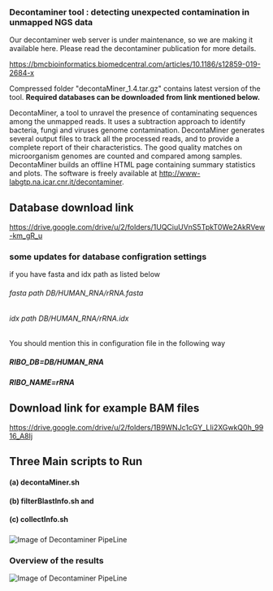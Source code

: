 ### Decontaminer tool : detecting unexpected contamination in unmapped NGS data

Our decontaminer web server is under maintenance, so we are making it available here. Please read the decontaminer publication for more details.

https://bmcbioinformatics.biomedcentral.com/articles/10.1186/s12859-019-2684-x

Compressed folder "decontaMiner_1.4.tar.gz" contains latest version of the tool. **Required databases can be downloaded from link mentioned below.**   

DecontaMiner, a tool to unravel the presence of contaminating sequences among the unmapped reads. It uses a subtraction approach to identify bacteria, fungi and viruses genome contamination. DecontaMiner generates several output files to track all the processed reads, and to provide a complete report of their characteristics. The good quality matches on microorganism genomes are counted and compared among samples. DecontaMiner builds an offline HTML page containing summary statistics and plots. The software is freely available at http://www-labgtp.na.icar.cnr.it/decontaminer.

## Database download link
https://drive.google.com/drive/u/2/folders/1UQCiuUVnS5TpkT0We2AkRVew-km_gR_u

### some updates for database configration settings 

if you have fasta and idx path as listed below

###### fasta path        DB/HUMAN_RNA/rRNA.fasta
###### idx path          DB/HUMAN_RNA/rRNA.idx

You should mention this in configuration file in the following way 

##### RIBO_DB=DB/HUMAN_RNA
##### RIBO_NAME=rRNA

## Download link for example BAM files
https://drive.google.com/drive/u/2/folders/1B9WNJc1cGY_LIi2XGwkQ0h_9916_A8Ij 

## Three Main scripts to Run
#### (a) decontaMiner.sh 
#### (b) filterBlastInfo.sh and
#### (c) collectInfo.sh


### 

![Image of Decontaminer PipeLine](https://media.springernature.com/full/springer-static/image/art%3A10.1186%2Fs12859-019-2684-x/MediaObjects/12859_2019_2684_Fig1_HTML.png?as=webp)

### Overview of the results

![Image of Decontaminer PipeLine](https://media.springernature.com/full/springer-static/image/art%3A10.1186%2Fs12859-019-2684-x/MediaObjects/12859_2019_2684_Fig5_HTML.png?as=webp)
